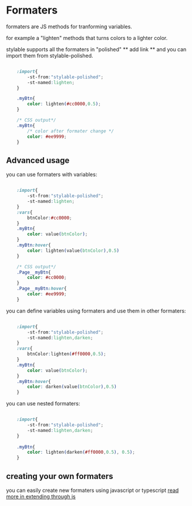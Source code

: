 # Formaters

formaters are JS methods for tranforming variables.

for example a "lighten" methods that turns colors to a lighter color.

stylable supports all the formaters in "polished" ** add link ** and you can import them from stylable-polished.

```css

    :import{
        -st-from:"stylable-polished";
        -st-named:lighten;
    }

    .myBtn{
        color: lighten(#cc0000,0.5);
    }

```

```css
    /* CSS output*/
    .myBtn{
        /* color after formater change */
        color: #ee9999;
    }

```

## Advanced usage

you can use formaters with variables:

```css

    :import{
        -st-from:"stylable-polished";
        -st-named:lighten;
    }
    :vars{
        btnColor:#cc0000;
    }
    .myBtn{
        color: value(btnColor);
    }
    .myBtn:hover{
        color: lighten(value(btnColor),0.5)
    }

```
```css
    /* CSS output*/
    .Page__myBtn{
        color: #cc0000;
    }
    .Page__myBtn:hover{
        color: #ee9999;
    }

```

you can define variables using formaters and use them in other formaters:


```css

    :import{
        -st-from:"stylable-polished";
        -st-named:lighten,darken;
    }
    :vars{
        btnColor:lighten(#ff0000,0.5);
    }
    .myBtn{
        color: value(btnColor);
    }
    .myBtn:hover{
        color: darken(value(btnColor),0.5)
    }

```

you can use nested formaters:


```css

    :import{
        -st-from:"stylable-polished";
        -st-named:lighten,darken;
    }
   
    .myBtn{
        color: lighten(darken(#ff0000,0.5), 0.5);
    }

```


## creating your own formaters

you can easily create new formaters using javascript or typescript
[read more in extending through js](./extending-through-js.md)